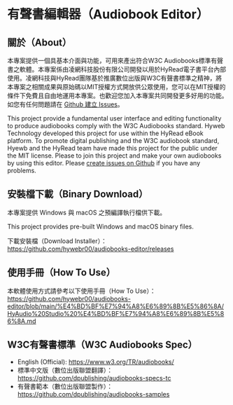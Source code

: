 # 有聲書編輯器（Audiobook Editor）

## 關於（About）

本專案提供一個具基本介面與功能，可用來產出符合W3C Audiobooks標準有聲書之軟體。本專案係由凌網科技股份有限公司開發以用於HyRead電子書平台內部使用。凌網科技與HyRead團隊基於推廣數位出版與W3C有聲書標準之精神，將本專案之相關成果與原始碼以MIT授權方式開放供公眾使用，您可以在MIT授權的條件下免費且自由地運用本專案。也歡迎您加入本專案共同開發更多好用的功能。
如您有任何問題請在 [Github 建立 Issues](https://github.com/hywebr00/audiobooks-editor/issues)。

This project provide a fundamental user interface and editing functionality to produce audiobooks comply with the W3C Audiobooks standard. Hyweb Technology developed this project for use within the HyRead eBook platform. To promote digital publishing and the W3C audiobook standard, Hyewb and the HyRead team have made this project for the public under the MIT license. Please to join this project and make your own audiobooks by using this editor.
Please [create issues on Github](https://github.com/hywebr00/audiobooks-editor/issues) if you have any problems.

## 安裝檔下載（Binary Download）
本專案提供 Windows 與 macOS 之預編譯執行檔供下載。

This project provides pre-built Windows and macOS binary files.

下載安裝檔（Download Installer）：https://github.com/hywebr00/audiobooks-editor/releases

## 使用手冊（How To Use）

本軟體使用方式請參考以下使用手冊（How To Use）：https://github.com/hywebr00/audiobooks-editor/blob/main/%E4%BD%BF%E7%94%A8%E6%89%8B%E5%86%8A/HyAudio%20Studio%20%E4%BD%BF%E7%94%A8%E6%89%8B%E5%86%8A.md

## W3C有聲書標準（W3C Audiobooks Spec）
- English (Official): https://www.w3.org/TR/audiobooks/
- 標準中文版（數位出版聯盟翻譯）：https://github.com/dpublishing/audiobooks-specs-tc
- 有聲書範本（數位出版聯盟製作）：https://github.com/dpublishing/audiobooks-samples

